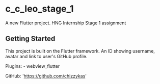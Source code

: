 # c_c_leo_stage_1

A new Flutter project.
HNG Internship Stage 1 assignment

## Getting Started

This project is built on the Flutter framework.
An ID showing username, avatar and link to user's GitHub profile.


Plugins:
    - webview_flutter

GitHub: 'https://github.com/chizzykas'
